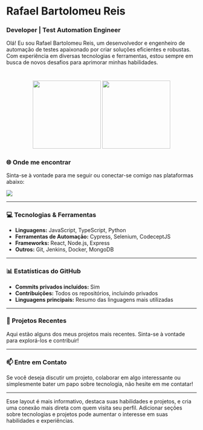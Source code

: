 # Rafael Bartolomeu Reis

### Developer | Test Automation Engineer

Olá! Eu sou Rafael Bartolomeu Reis, um desenvolvedor e engenheiro de automação de testes apaixonado por criar soluções eficientes e robustas. Com experiência em diversas tecnologias e ferramentas, estou sempre em busca de novos desafios para aprimorar minhas habilidades.

#

<div align="center">
  <img height="180em" src="https://github-readme-stats.vercel.app/api?username=RafaelBartKings&show_icons=true&theme=algolia&include_all_commits=true&count_private=true"/>
  <img height="180em" src="https://github-readme-stats.vercel.app/api/top-langs/?username=RafaelBartKings&layout=compact&langs_count=7&theme=algolia"/>
</div>

### 🌐 Onde me encontrar

Sinta-se à vontade para me seguir ou conectar-se comigo nas plataformas abaixo:

<div>
  <a href="https://www.linkedin.com/in/rafaelbreis/" target="_blank">
    <img src="https://img.shields.io/badge/-LinkedIn-%230077B5?style=for-the-badge&logo=linkedin&logoColor=white" target="_blank">
  </a>
</div>

---

### 💻 Tecnologias & Ferramentas

- **Linguagens:** JavaScript, TypeScript, Python
- **Ferramentas de Automação:** Cypress, Selenium, CodeceptJS
- **Frameworks:** React, Node.js, Express
- **Outros:** Git, Jenkins, Docker, MongoDB

---

### 📊 Estatísticas do GitHub

- **Commits privados incluídos:** Sim
- **Contribuições:** Todos os repositórios, incluindo privados
- **Linguagens principais:** Resumo das linguagens mais utilizadas

---

### 🚀 Projetos Recentes

Aqui estão alguns dos meus projetos mais recentes. Sinta-se à vontade para explorá-los e contribuir!

---

### 📫 Entre em Contato

Se você deseja discutir um projeto, colaborar em algo interessante ou simplesmente bater um papo sobre tecnologia, não hesite em me contatar!

---

Esse layout é mais informativo, destaca suas habilidades e projetos, e cria uma conexão mais direta com quem visita seu perfil. Adicionar seções sobre tecnologias e projetos pode aumentar o interesse em suas habilidades e experiências.

